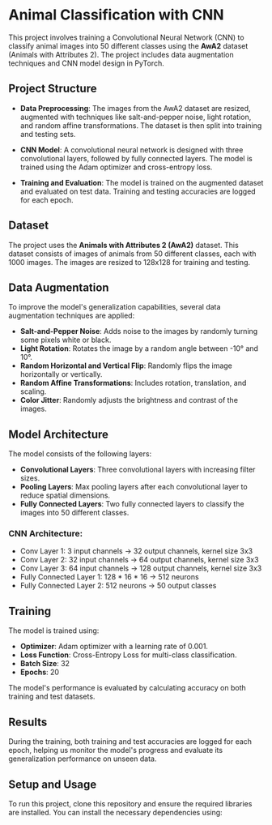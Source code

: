 # Animal Classification with CNN

This project involves training a Convolutional Neural Network (CNN) to classify animal images into 50 different classes using the **AwA2** dataset (Animals with Attributes 2). The project includes data augmentation techniques and CNN model design in PyTorch.

## Project Structure

- **Data Preprocessing**: The images from the AwA2 dataset are resized, augmented with techniques like salt-and-pepper noise, light rotation, and random affine transformations. The dataset is then split into training and testing sets.
  
- **CNN Model**: A convolutional neural network is designed with three convolutional layers, followed by fully connected layers. The model is trained using the Adam optimizer and cross-entropy loss.

- **Training and Evaluation**: The model is trained on the augmented dataset and evaluated on test data. Training and testing accuracies are logged for each epoch.

## Dataset

The project uses the **Animals with Attributes 2 (AwA2)** dataset. This dataset consists of images of animals from 50 different classes, each with 1000 images. The images are resized to 128x128 for training and testing.

## Data Augmentation

To improve the model's generalization capabilities, several data augmentation techniques are applied:
- **Salt-and-Pepper Noise**: Adds noise to the images by randomly turning some pixels white or black.
- **Light Rotation**: Rotates the image by a random angle between -10° and 10°.
- **Random Horizontal and Vertical Flip**: Randomly flips the image horizontally or vertically.
- **Random Affine Transformations**: Includes rotation, translation, and scaling.
- **Color Jitter**: Randomly adjusts the brightness and contrast of the images.

## Model Architecture

The model consists of the following layers:
- **Convolutional Layers**: Three convolutional layers with increasing filter sizes.
- **Pooling Layers**: Max pooling layers after each convolutional layer to reduce spatial dimensions.
- **Fully Connected Layers**: Two fully connected layers to classify the images into 50 different classes.

### CNN Architecture:
- Conv Layer 1: 3 input channels → 32 output channels, kernel size 3x3
- Conv Layer 2: 32 input channels → 64 output channels, kernel size 3x3
- Conv Layer 3: 64 input channels → 128 output channels, kernel size 3x3
- Fully Connected Layer 1: 128 * 16 * 16 → 512 neurons
- Fully Connected Layer 2: 512 neurons → 50 output classes

## Training

The model is trained using:
- **Optimizer**: Adam optimizer with a learning rate of 0.001.
- **Loss Function**: Cross-Entropy Loss for multi-class classification.
- **Batch Size**: 32
- **Epochs**: 20

The model's performance is evaluated by calculating accuracy on both training and test datasets.

## Results

During the training, both training and test accuracies are logged for each epoch, helping us monitor the model's progress and evaluate its generalization performance on unseen data.

## Setup and Usage

To run this project, clone this repository and ensure the required libraries are installed. You can install the necessary dependencies using: